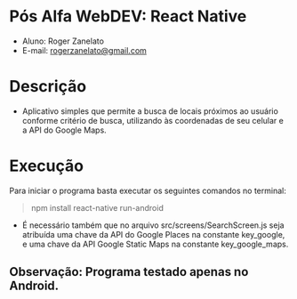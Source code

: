 # Pós Alfa WebDEV: React Native
- Aluno: Roger Zanelato
- E-mail: rogerzanelato@gmail.com

# Descrição
- Aplicativo simples que permite a busca de locais próximos ao usuário conforme critério de busca, utilizando às coordenadas de seu celular e a API do Google Maps.

# Execução
Para iniciar o programa basta executar os seguintes comandos no terminal:
> npm install
> react-native run-android

- É necessário também que no arquivo src/screens/SearchScreen.js seja atribuída uma chave da API do Google Places na constante key_google, e uma chave da API Google Static Maps na constante key_google_maps. 

## Observação: Programa testado apenas no Android.
